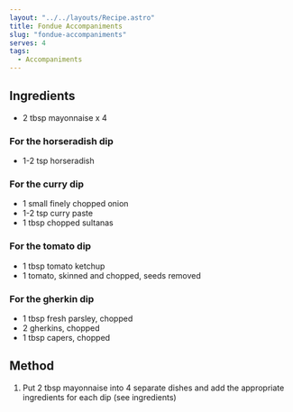 ```yaml
---
layout: "../../layouts/Recipe.astro"
title: Fondue Accompaniments
slug: "fondue-accompaniments"
serves: 4
tags:
  - Accompaniments
---
```


## Ingredients

- 2 tbsp mayonnaise x 4

### For the horseradish dip

- 1-2 tsp horseradish

### For the curry dip

- 1 small finely chopped onion
- 1-2 tsp curry paste
- 1 tbsp chopped sultanas

### For the tomato dip

- 1 tbsp tomato ketchup
- 1 tomato, skinned and chopped, seeds removed

### For the gherkin dip

- 1 tbsp fresh parsley, chopped
- 2 gherkins, chopped
- 1 tbsp capers, chopped

## Method

1. Put 2 tbsp mayonnaise into 4 separate dishes and add the appropriate ingredients for each dip (see ingredients)